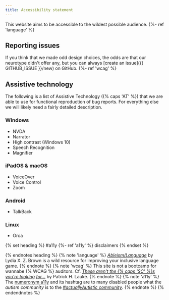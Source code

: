 ```yaml
---
title: Accessibility statement
---
```


This website aims to be accessible to the wildest possible audience.
{%- ref 'language' %}

## Reporting issues

If you think that we made odd design choices, the odds are that our neurotype didn't offer any, but you can always 
[create an issue]({{ GITHUB_ISSUE }}/new) 
on GitHub.
{%- ref 'wcag' %}

## Assistive technology

The following is a list of Assistive Technology ({% caps 'AT' %}) that we are able to use for functional reproduction of bug reports. For everything else we will likely need a fairly detailed description.

### Windows

- NVDA
- Narrator
- High contrast (Windows 10)
- Speech Recognition
- Magnifier

### iPadOS & macOS

- VoiceOver
- Voice Control
- Zoom

### Android

- TalkBack

### Linux

- Orca

{% set heading %}
  #a11y
  {%- ref 'a11y' %} 
  disclaimers
{% endset %}

{% endnotes heading %}
  {% note 'language' %}
    [*Ableism/Language<!-- en -->*](https://www.autistichoya.com/p/ableist-words-and-terms-to-avoid.html)
    by Lydia X. Z. Brown is a wild resource for improving your inclusive language game.
  {% endnote %}
  {% note 'wcag' %}
    This site is not a bootcamp for wannabe {% WCAG %} auditors. Cf.
    [*These aren't the {% caps 'SC' %}s you're looking for...*](https://www.youtube.com/watch?v=n-eM7_eYuCs)
    by Patrick H. Lauke.
  {% endnote %}
  {% note 'a11y' %}
    The [numeronym a11y](https://www.a11yproject.com/posts/a11y-and-other-numeronyms/)
    and its hashtag are to many disabled people what the *autism community* is to the 
    [*#actuallyAutistic community*](https://www.enculturation.net/I_Am_ActuallyAutistic).
  {% endnote %}
{% endendnotes %}
